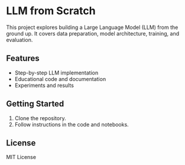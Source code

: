 # LLM from Scratch

This project explores building a Large Language Model (LLM) from the ground up. It covers data preparation, model architecture, training, and evaluation.

## Features

- Step-by-step LLM implementation
- Educational code and documentation
- Experiments and results

## Getting Started

1. Clone the repository.
2. Follow instructions in the code and notebooks.

## License

MIT License